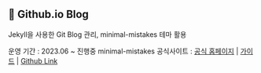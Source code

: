 ## 📝 Github.io Blog

Jekyll을 사용한 Git Blog 관리, minimal-mistakes 테마 활용

운영 기간 : 2023.06 ~ 진행중
minimal-mistakes 공식사이트 : [공식 홈페이지](https://mmistakes.github.io/minimal-mistakes/) | [가이드](https://mmistakes.github.io/minimal-mistakes/docs/quick-start-guide/) | [Github Link](https://github.com/mmistakes/minimal-mistakes)
